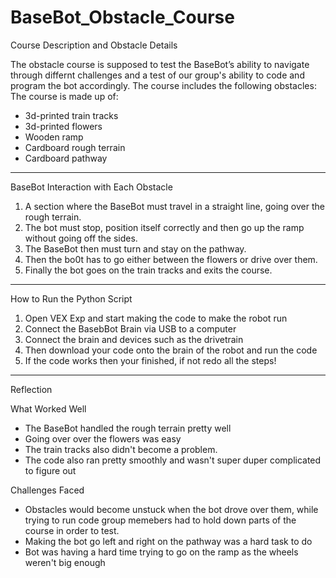 # BaseBot_Obstacle_Course


Course Description and Obstacle Details

The obstacle course is supposed to test the BaseBot’s ability to navigate through differnt challenges and a test of our group's ability to code and program the bot accordingly. The course includes the following obstacles:
The course is made up of:
-  3d-printed train tracks
-  3d-printed flowers
-  Wooden ramp
-  Cardboard rough terrain
-  Cardboard pathway

---

BaseBot Interaction with Each Obstacle

1. A section where the BaseBot must travel in a straight line, going over the rough terrain.
2. The bot must stop, position itself correctly and then go up the ramp without going off the sides.
3. The BaseBot then must turn and stay on the pathway.
4. Then the bo0t has to go either between the flowers or drive over them.
5. Finally the bot goes on the train tracks and exits the course.

---

How to Run the Python Script

1. Open VEX Exp and start making the code to make the robot run 
2. Connect the BasebBot Brain via USB to a computer
3. Connect the brain and devices such as the drivetrain
4. Then download your code onto the brain of the robot and run the code
5. If the code works then your finished, if not redo all the steps!

---

Reflection

What Worked Well
- The BaseBot handled the rough terrain pretty well
- Going over over the flowers was easy
- The train tracks also didn't become a problem.
- The code also ran pretty smoothly and wasn't super duper complicated to figure out 

Challenges Faced
- Obstacles would become unstuck when the bot drove over them, while trying to run code group memebers had to hold down parts of the course in order to test.
- Making the bot go left and right on the pathway was a hard task to do
- Bot was having a hard time trying to go on the ramp as the wheels weren't big enough
  
